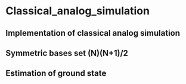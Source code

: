 # Classical_analog_simulation
## Implementation of classical analog simulation


## Symmetric bases set (N)(N+1)/2


## Estimation of ground state
